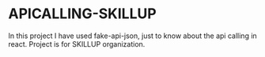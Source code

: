 # APICALLING-SKILLUP
In this project I have used fake-api-json, just to know about the api calling in react. Project is for SKILLUP organization.
